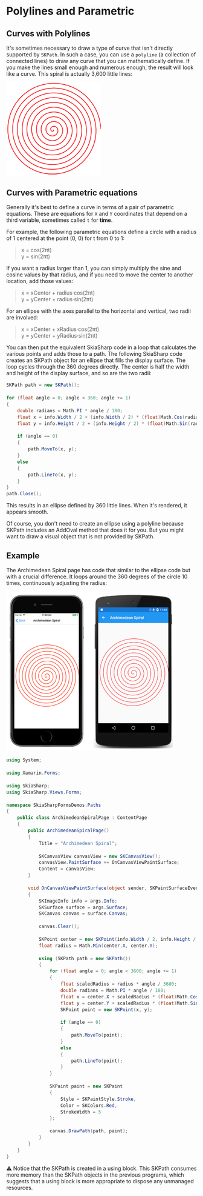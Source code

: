 # Polylines and Parametric

## Curves with Polylines

It's sometimes necessary to draw a type of curve that isn't directly supported by `SKPath`. In such a case, you can use a `polyline` (a collection of connected lines) to draw any curve that you can mathematically define. If you make the lines small enough and numerous enough, the result will look like a curve. This spiral is actually 3,600 little lines:

<img src="../resources/spiralexample.png" width=250>

## Curves with Parametric equations

Generally it's best to define a curve in terms of a pair of parametric equations. These are equations for `X` and `Y` coordinates that depend on a third variable, sometimes called `t` for **time**. 

For example, the following parametric equations define a circle with a radius of 1 centered at the point (0, 0) for t from 0 to 1:

>x = cos(2πt)<br>
>y = sin(2πt)

If you want a radius larger than 1, you can simply multiply the sine and cosine values by that radius, and if you need to move the center to another location, add those values:

>x = xCenter + radius·cos(2πt)<br>
>y = yCenter + radius·sin(2πt)

For an ellipse with the axes parallel to the horizontal and vertical, two radii are involved:

>x = xCenter + xRadius·cos(2πt)<br>
>y = yCenter + yRadius·sin(2πt)

You can then put the equivalent SkiaSharp code in a loop that calculates the various points and adds those to a path. The following SkiaSharp code creates an SKPath object for an ellipse that fills the display surface. The loop cycles through the 360 degrees directly. The center is half the width and height of the display surface, and so are the two radii:

```c#
SKPath path = new SKPath();

for (float angle = 0; angle < 360; angle += 1)
{
    double radians = Math.PI * angle / 180;
    float x = info.Width / 2 + (info.Width / 2) * (float)Math.Cos(radians);
    float y = info.Height / 2 + (info.Height / 2) * (float)Math.Sin(radians);

    if (angle == 0)
    {
        path.MoveTo(x, y);
    }
    else
    {
        path.LineTo(x, y);
    }
}
path.Close();
```

This results in an ellipse defined by 360 little lines. When it's rendered, it appears smooth.

Of course, you don't need to create an ellipse using a polyline because SKPath includes an AddOval method that does it for you. But you might want to draw a visual object that is not provided by SKPath.

## Example

The Archimedean Spiral page has code that similar to the ellipse code but with a crucial difference. It loops around the 360 degrees of the circle 10 times, continuously adjusting the radius:

<img src="../resources/archimedeanspiral-large.png" width=450>

```c#
using System;

using Xamarin.Forms;

using SkiaSharp;
using SkiaSharp.Views.Forms;

namespace SkiaSharpFormsDemos.Paths
{
    public class ArchimedeanSpiralPage : ContentPage
    {
        public ArchimedeanSpiralPage()
        {
            Title = "Archimedean Spiral";

            SKCanvasView canvasView = new SKCanvasView();
            canvasView.PaintSurface += OnCanvasViewPaintSurface;
            Content = canvasView;
        }

        void OnCanvasViewPaintSurface(object sender, SKPaintSurfaceEventArgs args)
        {
            SKImageInfo info = args.Info;
            SKSurface surface = args.Surface;
            SKCanvas canvas = surface.Canvas;

            canvas.Clear();

            SKPoint center = new SKPoint(info.Width / 2, info.Height / 2);
            float radius = Math.Min(center.X, center.Y);

            using (SKPath path = new SKPath())
            {
                for (float angle = 0; angle < 3600; angle += 1)
                {
                    float scaledRadius = radius * angle / 3600;
                    double radians = Math.PI * angle / 180;
                    float x = center.X + scaledRadius * (float)Math.Cos(radians);
                    float y = center.Y + scaledRadius * (float)Math.Sin(radians);
                    SKPoint point = new SKPoint(x, y);

                    if (angle == 0)
                    {
                        path.MoveTo(point);
                    }
                    else
                    {
                        path.LineTo(point);
                    }
                }

                SKPaint paint = new SKPaint
                {
                    Style = SKPaintStyle.Stroke,
                    Color = SKColors.Red,
                    StrokeWidth = 5
                };

                canvas.DrawPath(path, paint);
            }
        }
    }
}
```

⚠ Notice that the SKPath is created in a using block. This SKPath consumes more memory than the SKPath objects in the previous programs, which suggests that a using block is more appropriate to dispose any unmanaged resources.
